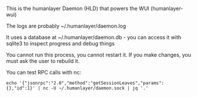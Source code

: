 This is the humanlayer Daemon (HLD) that powers the WUI (humanlayer-wui)

The logs are probably ~/.humanlayer/daemon.log

It uses a database at ~/.humanlayer/daemon.db - you can access it with sqlite3 to inspect progress and debug things

You cannot run this process, you cannot restart it. If you make changes, you must ask the user to rebuild it.

You can test RPC calls with nc:

```
echo '{"jsonrpc":"2.0","method":"getSessionLeaves","params":{},"id":1}' | nc -U ~/.humanlayer/daemon.sock | jq '.'
```
